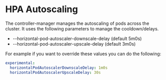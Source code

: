 # HPA Autoscaling

The controller-manager manages the autoscaling of pods across the cluster. 
It uses the following parameters to manage the cooldown/delays.

- --horizontal-pod-autoscaler-downscale-delay (default 5m0s)
- --horizontal-pod-autoscaler-upscale-delay (default 3m0s)

For example if you want to override these values you can do the following:
```yaml
experimental:
  horizontalPodAutoscalerDownscaleDelay: 1m0s
  horizontalPodAutoscalerUpscaleDelay: 30s
```